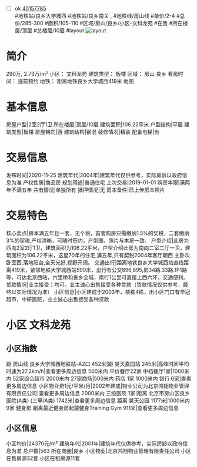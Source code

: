 - [ ] ok [40157785](https://bj.5i5j.com/ershoufang/40157785.html)  
 #地铁站/良乡大学城西 #地铁站/良乡南关 ,  #地铁线/房山线
#单价/2-4 #总价/285-300 #面积/105-110   #区域/房山/良乡/小区-文科龙苑 #在售 #所在楼层/顶层 #总楼层/10层 #layout 
![layout](http://image2.5i5j.com//group1/M00/1E/43/CgqJMly4ODCACrwXAAFWaUXne0k272.jpg_P5.jpg) 
# 简介 
 290万,  2.73万/m² 
小区： 文科龙苑
建筑类型： 板楼
区域： 房山 良乡
看房时间： 提前预约
地铁： 距离地铁良乡大学城西419米 地图
# 基本信息 
 房屋户型|2室2厅1卫
所在楼层|顶层/10层
建筑面积|106.22平米
户型结构|平层
建筑类型|板楼
房屋朝向|西
建筑结构|钢混
装修情况|精装
配备电梯|有
# 交易信息 
 发布时间|2020-11-25
建筑年代|2004年|建筑年代仅供参考，实际房龄以政府信息为准
产权性质|商品房
规划用途|普通住宅
上次交易|2019-01-01
购房年限|满两年不满五年
共有情况|单独所有
抵押情况|无
房本备件|已上传房本照片
# 交易特色 
 核心卖点|房本满五年且一套，无个税，首套购房只需缴纳1.5%的契税，二套缴纳3%的契税,产权清晰，可随时签约，户型图、照片与本房一致。
户型介绍|此房为西向2室2厅1卫，建筑面积为106.22平米，户型介绍此房为南向二室二厅一卫，建筑面积为106.22平米，这星70年的住宅,满五年,只有契税2004年客厅朝西 主卧次卧室西,落地阳台,全天光好,视野开阔。
交通出行|距离地铁良乡大学城西站直线距离419米，紧邻地铁大学城西站590米，出行有公交896,895,房34路.33路.环1路等，可达北京西站，六里桥和良乡全城，南行1公里可直接上西六环，交通便利。
贷款情况|业主接受：均可。业主诚心出售接受各种贷款（贷款情况仅供参考，最终以实际情况为准）
小区信息|小区建成于2003年，楼栋4栋，出小区门口有华冠超市，中研医院，业主诚心出售接受各种贷款
# 小区 文科龙苑
## 小区指数 
 距 房山线 良乡大学城西地铁站-A2口 452米|距 昊天嘉园站 245米|高峰时间平均时速为27.2km/h|查看更多周边信息
500米内 平价餐厅22家
中档餐厅1家|1000米内 52家综合超市
2000米内 27家商场|500米内 药店 1家
1000米内 银行 6家|查看更多周边信息
小区物业费1元/平米/月|2002年建成|物业公司为北京鸿翔物业管理有限责任公司|查看更多周边信息
2000米内 三级医院 1家|距离 北京市房山区良乡医院(A类) (三甲/A类) 1742米|查看更多周边信息
距离 昊天公园 1177米|1000米内 9家 健身房
距离最近健身房起猿健身Training Gym 911米|查看更多周边信息
## 小区信息 
 小区均价|24370元/m²
建筑年代|2001年|建筑年代仅供参考，实际房龄以政府信息为准
总户数|563
所在商圈|良乡
小区物业|北京鸿翔物业管理有限责任公司
小区在售房源32套
小区在租房源11套
